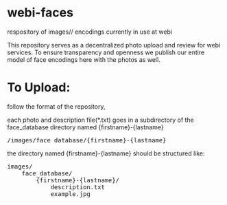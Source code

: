 # webi-faces
respository of images// encodings currently in use at webi


This repository serves as a decentralized photo upload and review for webi services.
To ensure transparency and openness we publish our entire model of face encodings here with the photos as well.


# To Upload:

follow the format of the repository, 

each photo  and description file(*.txt) goes in a subdirectory of the face_database directory named {firstname}-{lastname} 
<pre>/images/face_database/{firstname}-{lastname}</pre>

the directory named {firstname}-{lastname} should be structured like:

<pre>
images/
    face_database/
        {firstname}-{lastname}/
            description.txt
            example.jpg</pre>
